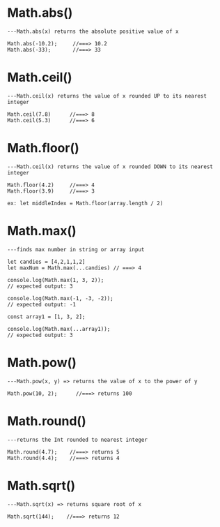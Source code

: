# Math.abs()

    ---Math.abs(x) returns the absolute positive value of x

    Math.abs(-10.2);     //===> 10.2
    Math.abs(-33);       //===> 33

# Math.ceil()

    ---Math.ceil(x) returns the value of x rounded UP to its nearest integer

    Math.ceil(7.8)      //===> 8
    Math.ceil(5.3)      //===> 6

# Math.floor()

    ---Math.ceil(x) returns the value of x rounded DOWN to its nearest integer

    Math.floor(4.2)     //===> 4
    Math.floor(3.9)     //===> 3

    ex: let middleIndex = Math.floor(array.length / 2)

# Math.max()

    ---finds max number in string or array input

    let candies = [4,2,1,1,2]
    let maxNum = Math.max(...candies) // ===> 4

    console.log(Math.max(1, 3, 2));
    // expected output: 3

    console.log(Math.max(-1, -3, -2));
    // expected output: -1

    const array1 = [1, 3, 2];

    console.log(Math.max(...array1));
    // expected output: 3

# Math.pow()

    ---Math.pow(x, y) => returns the value of x to the power of y

    Math.pow(10, 2);      //===> returns 100

# Math.round()

    ---returns the Int rounded to nearest integer

    Math.round(4.7);    //===> returns 5
    Math.round(4.4);    //===> returns 4

# Math.sqrt()

    ---Math.sqrt(x) => returns square root of x

    Math.sqrt(144);    //===> returns 12

